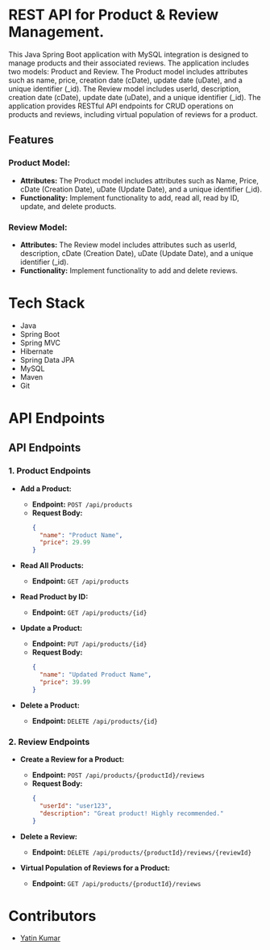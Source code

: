 # REST API for Product & Review Management.

This Java Spring Boot application with MySQL integration is designed to manage products and their associated reviews. The application includes two models: Product and Review. The Product model includes attributes such as name, price, creation date (cDate), update date (uDate), and a unique identifier (_id). The Review model includes userId, description, creation date (cDate), update date (uDate), and a unique identifier (_id). The application provides RESTful API endpoints for CRUD operations on products and reviews, including virtual population of reviews for a product.


## Features

### Product Model:

- **Attributes:** The Product model includes attributes such as Name, Price, cDate (Creation Date), uDate (Update Date), and a unique identifier (_id).
- **Functionality:** Implement functionality to add, read all, read by ID, update, and delete products.

### Review Model:

- **Attributes:** The Review model includes attributes such as userId, description, cDate (Creation Date), uDate (Update Date), and a unique identifier (_id).
- **Functionality:** Implement functionality to add and delete reviews.

# Tech Stack

- Java
- Spring Boot
- Spring MVC
- Hibernate
- Spring Data JPA
- MySQL
- Maven
- Git

# API Endpoints
## API Endpoints

### 1. Product Endpoints

- **Add a Product:**
  - **Endpoint:** `POST /api/products`
  - **Request Body:**
    ```json
    {
      "name": "Product Name",
      "price": 29.99
    }
    ```

- **Read All Products:**
  - **Endpoint:** `GET /api/products`

- **Read Product by ID:**
  - **Endpoint:** `GET /api/products/{id}`

- **Update a Product:**
  - **Endpoint:** `PUT /api/products/{id}`
  - **Request Body:**
    ```json
    {
      "name": "Updated Product Name",
      "price": 39.99
    }
    ```

- **Delete a Product:**
  - **Endpoint:** `DELETE /api/products/{id}`

### 2. Review Endpoints

- **Create a Review for a Product:**
  - **Endpoint:** `POST /api/products/{productId}/reviews`
  - **Request Body:**
    ```json
    {
      "userId": "user123",
      "description": "Great product! Highly recommended."
    }
    ```

- **Delete a Review:**
  - **Endpoint:** `DELETE /api/products/{productId}/reviews/{reviewId}`

- **Virtual Population of Reviews for a Product:**
  - **Endpoint:** `GET /api/products/{productId}/reviews`


# Contributors
- [Yatin Kumar](https://github.com/yatinkumar01)
